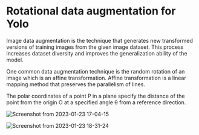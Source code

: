 # Rotational data augmentation for Yolo

Image data augmentation is the technique that generates new transformed versions of training images from the given image dataset. This process increases dataset diversity and improves the generalization ability of the model.

One common data augmentation technique is the random rotation of an image which is an affine transformation. Affine transformation is a linear mapping method that preserves the parallelism of lines. 

The polar coordinates of a point P in a plane specify the distance of the point from the origin O at a specified angle θ from a reference direction. 

![Screenshot from 2023-01-23 17-04-15](https://user-images.githubusercontent.com/19527298/214054632-5d5c17c8-21e5-4eb1-9fd0-95ebfe25cb90.png)

![Screenshot from 2023-01-23 18-31-24](https://user-images.githubusercontent.com/19527298/214072802-9c8ac514-5a75-4462-ab5a-a80f88c4c155.png)













